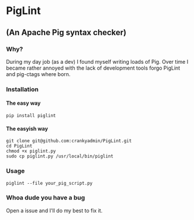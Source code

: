 # PigLint 
## (An Apache Pig syntax checker)

### Why?

During my day job (as a dev) I found myself writing loads of Pig. Over time I became rather annoyed with the lack of development tools forgo PigLint and pig-ctags where born.

### Installation
#### The easy way

    pip install piglint

#### The easyish way

    git clone git@github.com:crankyadmin/PigLint.git
    cd PigLint
    chmod +x piglint.py
    sudo cp piglint.py /usr/local/bin/piglint

### Usage

    piglint --file your_pig_script.py

### Whoa dude you have a bug

Open a issue and I'll do my best to fix it.
